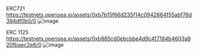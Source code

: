 ERC721 https://testnets.opensea.io/assets/0xb7b15f66d235f14c0942864f55abf76d394df0b0/0
![image](https://user-images.githubusercontent.com/55970327/158013332-e0a3e406-0ad6-4eba-b834-2283eec49090.png)

ERC 1125 https://testnets.opensea.io/assets/0xb885cd0ebcbbe4d9c4f7184b4603a920fbaec2e6/0
![image](https://user-images.githubusercontent.com/55970327/158013472-f563e8c2-56cf-4b4b-8c26-814a615d10c3.png)

